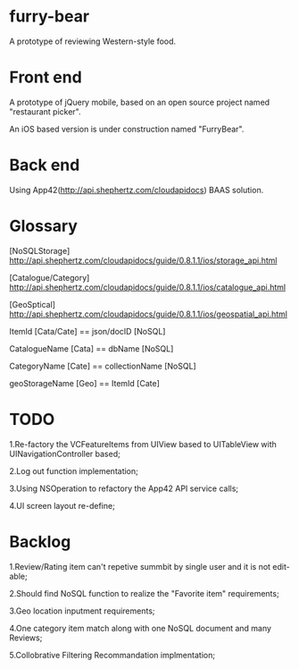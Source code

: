 furry-bear
==========

A prototype of reviewing Western-style food.


Front end
==========

A prototype of jQuery mobile, based on an open source project named "restaurant picker".

An iOS based version is under construction named "FurryBear".

Back end
==========

Using App42(http://api.shephertz.com/cloudapidocs) BAAS solution.

Glossary 
==========

[NoSQLStorage] http://api.shephertz.com/cloudapidocs/guide/0.8.1.1/ios/storage_api.html

[Catalogue/Category] http://api.shephertz.com/cloudapidocs/guide/0.8.1.1/ios/catalogue_api.html

[GeoSptical] http://api.shephertz.com/cloudapidocs/guide/0.8.1.1/ios/geospatial_api.html

ItemId [Cata/Cate] == json/docID [NoSQL]

CatalogueName [Cata]  == dbName [NoSQL]

CategoryName [Cate] == collectionName [NoSQL]

geoStorageName [Geo] == ItemId [Cate]

TODO 
==========

1.Re-factory the VCFeatureItems from UIView based to UITableView with UINavigationController based;

2.Log out function implementation;

3.Using NSOperation to refactory the App42 API service calls;

4.UI screen layout re-define;

Backlog 
==========

1.Review/Rating item can't repetive summbit by single user and it is not edit-able;

2.Should find NoSQL function to realize the "Favorite item" requirements;

3.Geo location inputment requirements;

4.One category item match along with one NoSQL document and many Reviews; 

5.Collobrative Filtering Recommandation implmentation;
